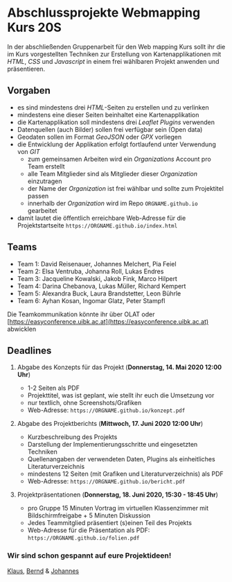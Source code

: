 # Abschlussprojekte Webmapping Kurs 20S

In der abschließenden Gruppenarbeit für den Web mapping Kurs sollt ihr die im Kurs vorgestellten Techniken zur Erstellung von Kartenapplikationen mit *HTML*, *CSS* und *Javascript* in einem frei wählbaren Projekt anwenden und präsentieren.

## Vorgaben

- es sind mindestens drei *HTML*-Seiten zu erstellen und zu verlinken
- mindestens eine dieser Seiten beinhaltet eine Kartenapplikation
- die Kartenapplikation soll mindestens drei *Leaflet Plugins* verwenden
- Datenquellen (auch Bilder) sollen frei verfügbar sein (Open data)
- Geodaten sollen im Format *GeoJSON* oder *GPX* vorliegen
- die Entwicklung der Applikation erfolgt fortlaufend unter Verwendung von *GIT*
    * zum gemeinsamen Arbeiten wird ein *Organizations* Account pro Team erstellt
    * alle Team Mitglieder sind als Mitglieder dieser *Organization* einzutragen
    * der Name der *Organization* ist frei wählbar und sollte zum Projektitel passen
    * innerhalb der *Organization* wird im Repo `ORGNAME.github.io` gearbeitet
- damit lautet die öffentlich erreichbare Web-Adresse für die Projektstartseite `https://ORGNAME.github.io/index.html`

## Teams

* Team 1: David Reisenauer, Johannes Melchert, Pia Feiel
* Team 2: Elsa Ventruba, Johanna Roll, Lukas Endres
* Team 3: Jacqueline Kowalski, Jakob Fink, Marco Hilpert
* Team 4: Darina Chebanova, Lukas Müller, Richard Kempert
* Team 5: Alexandra Buck, Laura Brandstetter, Leon Bührle
* Team 6: Ayhan Kosan, Ingomar Glatz, Peter Stampfl

Die Teamkommunikation könnte ihr über OLAT oder [https://easyconference.uibk.ac.at](https://easyconference.uibk.ac.at) abwicklen

## Deadlines

1. Abgabe des Konzepts für das Projekt (**Donnerstag, 14. Mai 2020 12:00 Uhr**)
    - 1-2 Seiten als PDF
    - Projekttitel, was ist geplant, wie stellt ihr euch die Umsetzung vor
    - nur textlich, ohne Screenshots/Grafiken
    - Web-Adresse: `https://ORGNAME.github.io/konzept.pdf`

2. Abgabe des Projektberichts (**Mittwoch, 17. Juni 2020 12:00 Uhr**)
    - Kurzbeschreibung des Projekts
    - Darstellung der Implementierungsschritte und eingesetzten Techniken
    - Quellenangaben der verwendeten Daten, Plugins als einheitliches Literaturverzeichnis
    - mindestens 12 Seiten (mit Grafiken und Literaturverzeichnis) als PDF
    - Web-Adresse: `https://ORGNAME.github.io/bericht.pdf`

3. Projektpräsentationen (**Donnerstag, 18. Juni 2020, 15:30 - 18:45 Uhr**)
    - pro Gruppe 15 Minuten Vortrag im virtuellen Klassenzimmer mit Bildschirmfreigabe + 5 Minuten Diskussion
    - Jedes Teammitglied präsentiert (s)einen Teil des Projekts
    - Web-Adresse für die Präsentation als PDF: `https://ORGNAME.github.io/folien.pdf`

### Wir sind schon gespannt auf eure Projektideen!

[Klaus](mailto:klaus.foerster@uibk.ac.at), [Bernd](mailto:bernd.oeggl@uibk.ac.at) & [Johannes](mailto:johannes.branke@student.uibk.ac.at)
